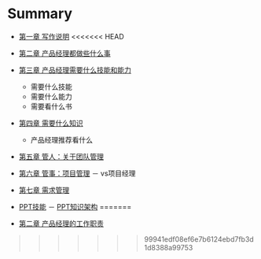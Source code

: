 # Summary

* [第一章 写作说明](chapter1.md)
<<<<<<< HEAD
* [第二章 产品经理都做些什么事](chapter2.md)
* [第三章 产品经理需要什么技能和能力](chapter3.md)
    - 需要什么技能
    - 需要什么能力
    - 需要看什么书
* [第四章 需要什么知识](chapter4.md)
    - 产品经理推荐看什么
* [第五章 管人：关于团队管理](chapter5.md)
* [第六章 管事：项目管理](chapter6.md)
	－ vs项目经理
* [第七章 需求管理](chapter7.md)

* [PPT技能](ch01.md)
	－ [PPT知识架构](ch01-1.md)
=======
* [第二章 产品经理的工作职责](chapter2.md)

>>>>>>> 99941edf08ef6e7b6124ebd7fb3d1d8388a99753
